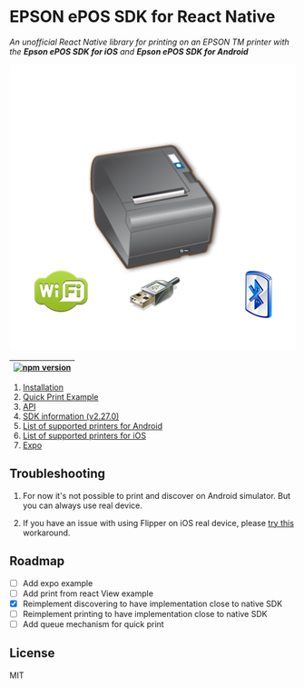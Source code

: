 # EPSON ePOS SDK for React Native

_An unofficial React Native library for printing on an EPSON TM printer with the <strong>Epson ePOS SDK for iOS</strong> and <strong>Epson ePOS SDK for Android</strong>_


<p align="center">
  <img src="./assets/printer.png"
     alt="Printer"
/>
</p>

|  [![npm version](https://badge.fury.io/js/react-native-esc-pos-printer.svg)](https://badge.fury.io/js/react-native-esc-pos-printer)  |
|---|





1. [Installation](./docs/INSTALLATION.md)
2. [Quick Print Example](./docs/QUICK_START.md)
3. [API](./docs/API.md)
4. [SDK information (v2.27.0)](./docs/SDK.md)
5. [List of supported printers for Android](./docs/and2270.pdf)
5. [List of supported printers for iOS](./docs/and2270.pdf)
6. [Expo](./docs/EXPO.md)


## Troubleshooting

1. For now it's not possible to print and discover on Android simulator. But you can always use real device.

2. If you have an issue with using Flipper on iOS real device, please [try this](./docs/flipperWorkaround.md) workaround.

## Roadmap
- [ ] Add expo example
- [ ] Add print from react View example
- [x] Reimplement discovering to have implementation close to native SDK
- [ ] Reimplement printing to have implementation close to native SDK
- [ ] Add queue mechanism for quick print

## License

MIT
